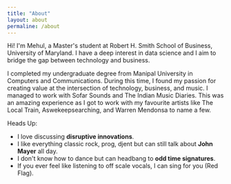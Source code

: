 ```yaml
---
title: "About"
layout: about
permaline: /about
---
```


Hi! I'm Mehul, a Master's student at Robert H. Smith School of Business, University of Maryland. I have a deep interest in data science and I aim to bridge the gap between technology and business. 

I completed my undergraduate degree from Manipal University in Computers and Communications. During this time, I found my passion for creating value at the intersection of technology, business, and music. I managed to work with Sofar Sounds and The Indian Music Diaries. This was an amazing experience as I got to work with my favourite artists like The Local Train, Aswekeepsearching, and Warren Mendonsa to name a few.

Heads Up:
- I love discussing __disruptive innovations__.
- I like everything classic rock, prog, djent but can still talk about __John Mayer__ all day.
- I don't know how to dance but can headbang to __odd time signatures__.
- If you ever feel like listening to off scale vocals, I can sing for you (Red Flag).

